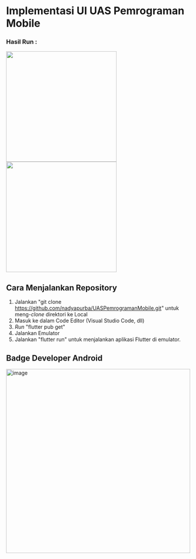 # Implementasi UI UAS Pemrograman Mobile

### Hasil Run :
<img src="https://github.com/rvxsy/UAS_Pemrograman_Mobile/assets/93964218/86231f73-e054-48ef-b5a7-79409f094c9d" width=300>
<img src="https://github.com/rvxsy/UAS_Pemrograman_Mobile/assets/93964218/87bb6574-84d4-4464-8506-c47fce64993a" width=300>

## Cara Menjalankan Repository
1. Jalankan "git clone https://github.com/nadyapurba/UASPemrogramanMobile.git" untuk meng-_clone_ direktori ke Local
2. Masuk ke dalam Code Editor (Visual Studio Code, dll)
3. _Run_ "flutter pub get"
4. Jalankan Emulator
5. Jalankan "flutter run" untuk menjalankan aplikasi Flutter di emulator.

## Badge Developer Android
<img width="500" alt="image" src="https://github.com/rvxsy/UAS_Pemrograman_Mobile/assets/93964218/1a58af16-b5bb-4ca8-950b-faf9306867d4">
